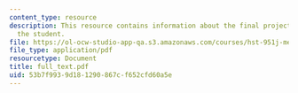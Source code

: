 ```yaml
---
content_type: resource
description: This resource contains information about the final project created by
  the student.
file: https://ol-ocw-studio-app-qa.s3.amazonaws.com/courses/hst-951j-medical-decision-support-fall-2005/53b7f9939d181290867cf652cfd60a5e_full_text.pdf
file_type: application/pdf
resourcetype: Document
title: full_text.pdf
uid: 53b7f993-9d18-1290-867c-f652cfd60a5e
---
```

